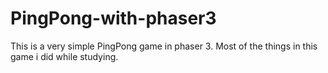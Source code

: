 # PingPong-with-phaser3
This is a very simple PingPong game in phaser 3. Most of the things in this game i did while studying.